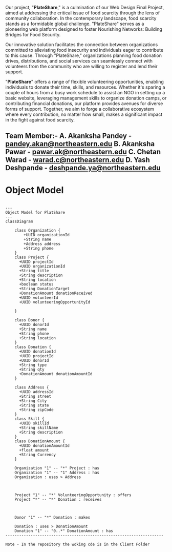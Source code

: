 
Our project, "**PlateShare**," is a culmination of our Web Design Final Project, aimed at addressing the critical issue of food scarcity through the lens of community collaboration. In the contemporary landscape, food scarcity stands as a formidable global challenge. "PlateShare" serves as a pioneering web platform designed to foster Nourishing Networks: Building Bridges for Food Security.

Our innovative solution facilitates the connection between organizations committed to alleviating food insecurity and individuals eager to contribute to this cause. Through "PlateShare," organizations planning food donation drives, distributions, and social services can seamlessly connect with volunteers from the community who are willing to register and lend their support.

"**PlateShare**" offers a range of flexible volunteering opportunities, enabling individuals to donate their time, skills, and resources. Whether it's sparing a couple of hours from a busy work schedule to assist an NGO in setting up a basic website, leveraging management skills to organize donation camps, or contributing financial donations, our platform provides avenues for diverse forms of support. Together, we aim to forge a collaborative ecosystem where every contribution, no matter how small, makes a significant impact in the fight against food scarcity.

**Team Member:-
A. Akanksha Pandey - pandey.akan@northeastern.edu
B. Akanksha Pawar - pawar.ak@northeastern.edu
C. Chetan Warad - warad.c@northeastern.edu
D. Yash Deshpande - deshpande.ya@northeastern.edu** 
-------------------------------------------------------------------------------------
# Object Model

```mermaid

---
Object Model for PlatShare
---
classDiagram

    class Organization {
        +UUID organizationId
        +String name
        +Address address 
        +String phone
    }
    class Project {
      +UUID projectId 
      +UUID organizationId
      +String title
      +String description 
      +String location 
      +boolean status
      +String DonationTarget
      +DonationAmount donationReceived
      +UUID volunteerId
      +UUID volunteeringOpportunityId

    }
   
    class Donor {
      +UUID donorId
      +String name 
      +String phone
      +String location
    }
    class Donation {
      +UUID donationId 
      +UUID projectId 
      +UUID donorId
      +String type
      +String qty
      +DonationAmount donationAmountId
    }
    
    class Address {
      +UUID addressId 
      +String street 
      +String City
      +String state
      +String zipCode
    }
    class Skill {
      +UUID skillId
      +String skillName 
      +String description
    }
    class DonationAmount {
      +UUID donationAmountId
      +float amount
      +String Currency
    }
  
    Organization "1" -- "*" Project : has
    Organization "1" -- "1" Address : has
    Organization : uses > Address

    

    Project "1" -- "*" VolunteeringOpportunity : offers
    Project "*" -- "*" Donation : receives

    
    
    Donor "1" -- "*" Donation : makes
    
    Donation : uses > DonationAmount
    Donation "1" -- "0..*" DonationAmount : has
---------------------------------------------------------------------

Note - In the repository the woking cde is in the Client Folder